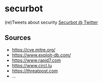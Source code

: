 # securbot
(re)Tweets about security [Securbot @ Twitter](https://twitter.com/securbot)

## Sources

* https://cve.mitre.org/   
* https://www.exploit-db.com/   
* https://www.rapid7.com   
* https://www.circl.lu   
* https://threatpost.com   
* ...   

